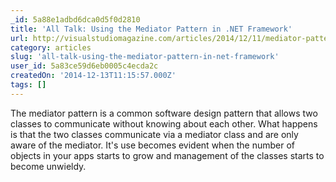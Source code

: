 ```yaml
---
_id: 5a88e1adbd6dca0d5f0d2810
title: 'All Talk: Using the Mediator Pattern in .NET Framework'
url: http://visualstudiomagazine.com/articles/2014/12/11/mediator-pattern-net-framework.aspx
category: articles
slug: 'all-talk-using-the-mediator-pattern-in-net-framework'
user_id: 5a83ce59d6eb0005c4ecda2c
createdOn: '2014-12-13T11:15:57.000Z'
tags: []
---
```


The mediator pattern is a common software design pattern that allows two classes to communicate without knowing about each other. What happens is that the two classes communicate via a mediator class and are only aware of the mediator. It's use becomes evident when the number of objects in your apps starts to grow and management of the classes starts to become unwieldy.
